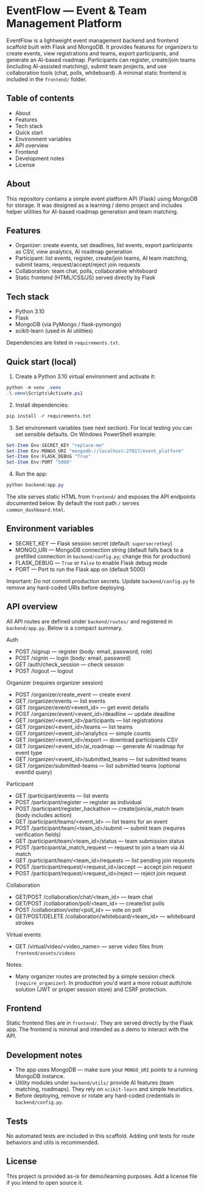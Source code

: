 # EventFlow — Event & Team Management Platform

EventFlow is a lightweight event management backend and frontend scaffold built with Flask and MongoDB. It provides features for organizers to create events, view registrations and teams, export participants, and generate an AI-based roadmap. Participants can register, create/join teams (including AI-assisted matching), submit team projects, and use collaboration tools (chat, polls, whiteboard). A minimal static frontend is included in the `frontend/` folder.

## Table of contents
- About
- Features
- Tech stack
- Quick start
- Environment variables
- API overview
- Frontend
- Development notes
- License

## About

This repository contains a simple event platform API (Flask) using MongoDB for storage. It was designed as a learning / demo project and includes helper utilities for AI-based roadmap generation and team matching.

## Features

- Organizer: create events, set deadlines, list events, export participants as CSV, view analytics, AI roadmap generation
- Participant: list events, register, create/join teams, AI team matching, submit teams, request/accept/reject join requests
- Collaboration: team chat, polls, collaborative whiteboard
- Static frontend (HTML/CSS/JS) served directly by Flask

## Tech stack

- Python 3.10
- Flask
- MongoDB (via PyMongo / flask-pymongo)
- scikit-learn (used in AI utilities)

Dependencies are listed in `requirements.txt`.

## Quick start (local)

1. Create a Python 3.10 virtual environment and activate it:

```powershell
python -m venv .venv
.\.venv\Scripts\Activate.ps1
```

2. Install dependencies:

```powershell
pip install -r requirements.txt
```

3. Set environment variables (see next section). For local testing you can set sensible defaults. On Windows PowerShell example:

```powershell
Set-Item Env:SECRET_KEY "replace-me"
Set-Item Env:MONGO_URI "mongodb://localhost:27017/event_platform"
Set-Item Env:FLASK_DEBUG "True"
Set-Item Env:PORT "5000"
```

4. Run the app:

```powershell
python backend/app.py
```

The site serves static HTML from `frontend/` and exposes the API endpoints documented below. By default the root path `/` serves `common_dashboard.html`.

## Environment variables

- SECRET_KEY — Flask session secret (default: `supersecretkey`)
- MONGO_URI — MongoDB connection string (default falls back to a prefilled connection in `backend/config.py`; change this for production)
- FLASK_DEBUG — `True` or `False` to enable Flask debug mode
- PORT — Port to run the Flask app on (default 5000)

Important: Do not commit production secrets. Update `backend/config.py` to remove any hard-coded URIs before deploying.

## API overview

All API routes are defined under `backend/routes/` and registered in `backend/app.py`. Below is a compact summary.

Auth
- POST /signup — register (body: email, password, role)
- POST /signin — login (body: email, password)
- GET /auth/check_session — check session
- POST /logout — logout

Organizer (requires organizer session)
- POST /organizer/create_event — create event
- GET /organizer/events — list events
- GET /organizer/event/<event_id> — get event details
- POST /organizer/event/<event_id>/deadline — update deadline
- GET /organizer/<event_id>/participants — list registrations
- GET /organizer/<event_id>/teams — list teams
- GET /organizer/<event_id>/analytics — simple counts
- GET /organizer/<event_id>/export — download participants CSV
- GET /organizer/<event_id>/ai_roadmap — generate AI roadmap for event type
- GET /organizer/<event_id>/submitted_teams — list submitted teams
- GET /organizer/submitted-teams — list submitted teams (optional eventId query)

Participant
- GET /participant/events — list events
- POST /participant/register — register as individual
- POST /participant/register_hackathon — create/join/ai_match team (body includes action)
- GET /participant/teams/<event_id> — list teams for an event
- POST /participant/team/<team_id>/submit — submit team (requires verification fields)
- GET /participant/team/<team_id>/status — team submission status
- POST /participant/ai_match_request — request to join a team via AI match
- GET /participant/team/<team_id>/requests — list pending join requests
- POST /participant/request/<request_id>/accept — accept join request
- POST /participant/request/<request_id>/reject — reject join request

Collaboration
- GET/POST /collaboration/chat/<team_id> — team chat
- GET/POST /collaboration/poll/<team_id> — create/list polls
- POST /collaboration/vote/<poll_id> — vote on poll
- GET/POST/DELETE /collaboration/whiteboard/<team_id> — whiteboard strokes

Virtual events
- GET /virtual/video/<video_name> — serve video files from `frontend/assets/videos`

Notes:
- Many organizer routes are protected by a simple session check (`require_organizer`). In production you'd want a more robust auth/role solution (JWT or proper session store) and CSRF protection.

## Frontend

Static frontend files are in `frontend/`. They are served directly by the Flask app. The frontend is minimal and intended as a demo to interact with the API.

## Development notes

- The app uses MongoDB — make sure your `MONGO_URI` points to a running MongoDB instance.
- Utility modules under `backend/utils/` provide AI features (team matching, roadmaps). They rely on `scikit-learn` and simple heuristics.
- Before deploying, remove or rotate any hard-coded credentials in `backend/config.py`.

## Tests

No automated tests are included in this scaffold. Adding unit tests for route behaviors and utils is recommended.

## License

This project is provided as-is for demo/learning purposes. Add a license file if you intend to open source it.



